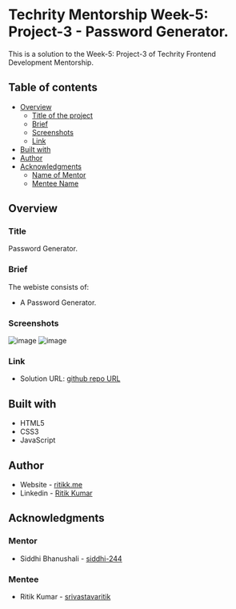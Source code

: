 # Techrity Mentorship Week-5: Project-3 - Password Generator.

This is a solution to the Week-5: Project-3 of Techrity Frontend Development Mentorship.

## Table of contents

- [Overview](#overview)
  - [Title of the project](#title)
  - [Brief](#brief)
  - [Screenshots](#screenshots)
  - [Link](#link)
- [Built with](#built-with)
- [Author](#author)
- [Acknowledgments](#acknowledgments)
   - [Name of Mentor](#mentor)
   - [Mentee Name](#mentee)

## Overview

### Title
Password Generator.

### Brief
The webiste consists of:
- A Password Generator.

### Screenshots
![image](https://user-images.githubusercontent.com/78131705/193798162-b661ef6f-3445-4c43-bc47-654271ab6b13.png)
![image](https://user-images.githubusercontent.com/78131705/193798226-2eb1326f-fea2-485c-85e3-b6288f500689.png)


### Link
- Solution URL: [github repo URL](https://github.com/srivastavaritik/techrity-)

## Built with

- HTML5
- CSS3
- JavaScript

## Author

- Website - [ritikk.me](https://ritikk.me/)
- Linkedin - [Ritik Kumar](https://www.linkedin.com/in/ritik-kumar-3bb19a175/)

## Acknowledgments

### Mentor
- Siddhi Bhanushali - [siddhi-244](https://github.com/siddhi-244)

### Mentee
- Ritik Kumar - [srivastavaritik](https://github.com/srivastavaritik)
